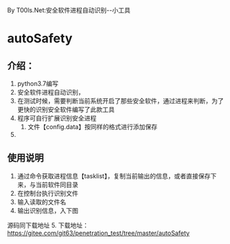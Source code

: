 By T00ls.Net:安全软件进程自动识别--小工具
# autoSafety

## 介绍：

1. python3.7编写
2. 安全软件进程自动识别，
3. 在测试时候，需要判断当前系统开启了那些安全软件，通过进程来判断，为了更快的识别安全软件编写了此款工具
4. 程序可自行扩展识别安全进程
   1. 文件【config.data】按同样的格式进行添加保存
5.

## 使用说明

1. 通过命令获取进程信息【tasklist】，复制当前输出的信息，或者直接保存下来，与当前软件同目录
2. 在控制台执行识别文件
3. 输入读取的文件名
4. 输出识别信息，入下图

源码同下载地址
5. 下载地址：https://gitee.com/git63/penetration_test/tree/master/autoSafety
